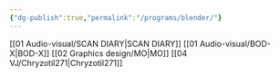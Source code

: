 ```yaml
---
{"dg-publish":true,"permalink":"/programs/blender/"}
---
```


[[01   Audio-visual/SCAN DIARY\|SCAN DIARY]] 
[[01   Audio-visual/BOD-X\|BOD-X]]
[[02   Graphics design/MO\|MO]]
[[04   VJ/Chryzotil271\|Chryzotil271]]
